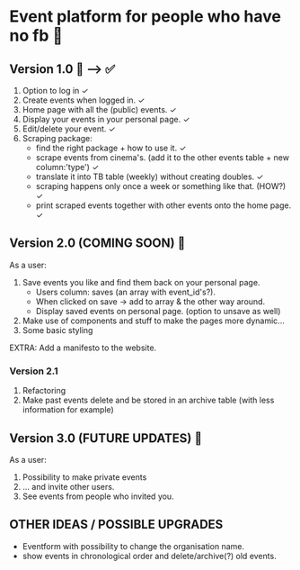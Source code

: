 # Event platform for people who have no fb 💪

## Version 1.0 🌱 --> ✅

1. Option to log in ✓
2. Create events when logged in. ✓
3. Home page with all the (public) events. ✓
4. Display your events in your personal page. ✓
5. Edit/delete your event. ✓
6. Scraping package:
    - find the right package + how to use it. ✓
    - scrape events from cinema's. (add it to the other events table + new column:'type') ✓
    - translate it into TB table (weekly) without creating doubles. ✓
    - scraping happens only once a week or something like that. (HOW?) ✓
    - print scraped events together with other events onto the home page. ✓

## Version 2.0 (COMING SOON) 🌼
As a user:
1. Save events you like and find them back on your personal page.
    - Users column: saves (an array with event_id's?).
    - When clicked on save -> add to array & the other way around.
    - Display saved events on personal page. (option to unsave as well)
2. Make use of components and stuff to make the pages more dynamic...
3. Some basic styling

EXTRA: Add a manifesto to the website.

### Version 2.1 
1. Refactoring
2. Make past events delete and be stored in an archive table (with less information for example)

## Version 3.0 (FUTURE UPDATES) 🌳
As a user: 
1. Possibility to make private events
2. ... and invite other users.
3. See events from people who invited you.


## OTHER IDEAS / POSSIBLE UPGRADES
- Eventform with possibility to change the organisation name.
- show events in chronological order and delete/archive(?) old events.
